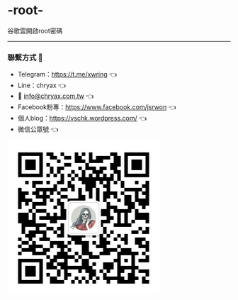 # -root-

谷歌雲開啟root密碼

-----

### 聯繫方式 :bell:

- Telegram：https://t.me/xwring :point_left:
- Line：chryax :point_left:
- :email: info@chryax.com.tw :point_left:
- Facebook粉專：https://www.facebook.com/jsrwon :point_left:
- 個人blog：https://vschk.wordpress.com/ :point_left:
- 微信公眾號 :point_left:


![image](https://github.com/hkjswong/shadowsocksR-setup/blob/master/%E5%BE%AE%E4%BF%A1%E5%85%AC%E7%9C%BE%E8%99%9F.jpg)
